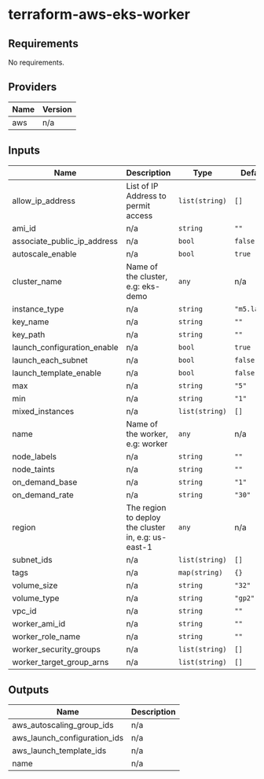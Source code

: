 # terraform-aws-eks-worker

<!--- BEGIN_TF_DOCS --->
## Requirements

No requirements.

## Providers

| Name | Version |
|------|---------|
| aws | n/a |

## Inputs

| Name | Description | Type | Default | Required |
|------|-------------|------|---------|:--------:|
| allow\_ip\_address | List of IP Address to permit access | `list(string)` | `[]` | no |
| ami\_id | n/a | `string` | `""` | no |
| associate\_public\_ip\_address | n/a | `bool` | `false` | no |
| autoscale\_enable | n/a | `bool` | `true` | no |
| cluster\_name | Name of the cluster, e.g: eks-demo | `any` | n/a | yes |
| instance\_type | n/a | `string` | `"m5.large"` | no |
| key\_name | n/a | `string` | `""` | no |
| key\_path | n/a | `string` | `""` | no |
| launch\_configuration\_enable | n/a | `bool` | `true` | no |
| launch\_each\_subnet | n/a | `bool` | `false` | no |
| launch\_template\_enable | n/a | `bool` | `false` | no |
| max | n/a | `string` | `"5"` | no |
| min | n/a | `string` | `"1"` | no |
| mixed\_instances | n/a | `list(string)` | `[]` | no |
| name | Name of the worker, e.g: worker | `any` | n/a | yes |
| node\_labels | n/a | `string` | `""` | no |
| node\_taints | n/a | `string` | `""` | no |
| on\_demand\_base | n/a | `string` | `"1"` | no |
| on\_demand\_rate | n/a | `string` | `"30"` | no |
| region | The region to deploy the cluster in, e.g: us-east-1 | `any` | n/a | yes |
| subnet\_ids | n/a | `list(string)` | `[]` | no |
| tags | n/a | `map(string)` | `{}` | no |
| volume\_size | n/a | `string` | `"32"` | no |
| volume\_type | n/a | `string` | `"gp2"` | no |
| vpc\_id | n/a | `string` | `""` | no |
| worker\_ami\_id | n/a | `string` | `""` | no |
| worker\_role\_name | n/a | `string` | `""` | no |
| worker\_security\_groups | n/a | `list(string)` | `[]` | no |
| worker\_target\_group\_arns | n/a | `list(string)` | `[]` | no |

## Outputs

| Name | Description |
|------|-------------|
| aws\_autoscaling\_group\_ids | n/a |
| aws\_launch\_configuration\_ids | n/a |
| aws\_launch\_template\_ids | n/a |
| name | n/a |

<!--- END_TF_DOCS --->
